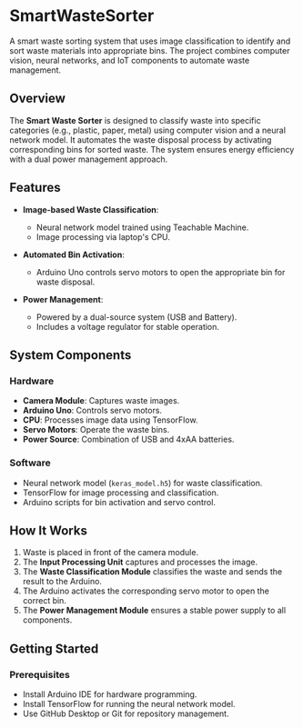 # SmartWasteSorter

A smart waste sorting system that uses image classification to identify and sort waste materials into appropriate bins. The project combines computer vision, neural networks, and IoT components to automate waste management.

## Overview

The **Smart Waste Sorter** is designed to classify waste into specific categories (e.g., plastic, paper, metal) using computer vision and a neural network model. It automates the waste disposal process by activating corresponding bins for sorted waste. The system ensures energy efficiency with a dual power management approach.

## Features

- **Image-based Waste Classification**:
  - Neural network model trained using Teachable Machine.
  - Image processing via laptop's CPU.

- **Automated Bin Activation**:
  - Arduino Uno controls servo motors to open the appropriate bin for waste disposal.

- **Power Management**:
  - Powered by a dual-source system (USB and Battery).
  - Includes a voltage regulator for stable operation.

## System Components

### Hardware

- **Camera Module**: Captures waste images.
- **Arduino Uno**: Controls servo motors.
- **CPU**: Processes image data using TensorFlow.
- **Servo Motors**: Operate the waste bins.
- **Power Source**: Combination of USB and 4xAA batteries.

### Software

- Neural network model (`keras_model.h5`) for waste classification.
- TensorFlow for image processing and classification.
- Arduino scripts for bin activation and servo control.

## How It Works

1. Waste is placed in front of the camera module.
2. The **Input Processing Unit** captures and processes the image.
3. The **Waste Classification Module** classifies the waste and sends the result to the Arduino.
4. The Arduino activates the corresponding servo motor to open the correct bin.
5. The **Power Management Module** ensures a stable power supply to all components.


## Getting Started

### Prerequisites

- Install Arduino IDE for hardware programming.
- Install TensorFlow for running the neural network model.
- Use GitHub Desktop or Git for repository management.
